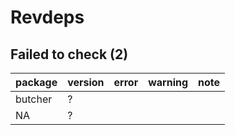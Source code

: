# Revdeps

## Failed to check (2)

|package |version |error |warning |note |
|:-------|:-------|:-----|:-------|:----|
|butcher |?       |      |        |     |
|NA      |?       |      |        |     |

